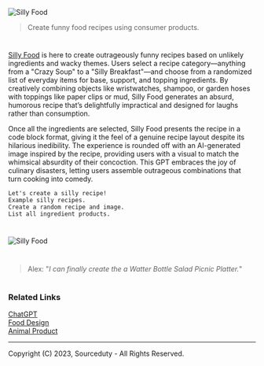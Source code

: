 ![Silly Food](https://github.com/user-attachments/assets/d7539a1e-6d3c-48bb-8e51-50f21cabac79)

> Create funny food recipes using consumer products.
#

[Silly Food](https://chatgpt.com/g/g-hqsfNoC9o-silly-food) is here to create outrageously funny recipes based on unlikely ingredients and wacky themes. Users select a recipe category—anything from a "Crazy Soup" to a "Silly Breakfast"—and choose from a randomized list of everyday items for base, support, and topping ingredients. By creatively combining objects like wristwatches, shampoo, or garden hoses with toppings like paper clips or mud, Silly Food generates an absurd, humorous recipe that’s delightfully impractical and designed for laughs rather than consumption.

Once all the ingredients are selected, Silly Food presents the recipe in a code block format, giving it the feel of a genuine recipe layout despite its hilarious inedibility. The experience is rounded off with an AI-generated image inspired by the recipe, providing users with a visual to match the whimsical absurdity of their concoction. This GPT embraces the joy of culinary disasters, letting users assemble outrageous combinations that turn cooking into comedy.

```
Let's create a silly recipe!
Example silly recipes.
Create a random recipe and image.
List all ingredient products.
```
#
![Silly Food](https://github.com/user-attachments/assets/a2102d8b-35de-4d1b-aca1-6cd023b3e3b6)
#
> Alex: "*I can finally create the a Watter Bottle Salad Picnic Platter.*"

#
### Related Links

[ChatGPT](https://github.com/sourceduty/ChatGPT)
<br>
[Food Design](https://github.com/sourceduty/Food_Design)
<br>
[Animal Product](https://github.com/sourceduty/Animal_Product)

***
Copyright (C) 2023, Sourceduty - All Rights Reserved.
